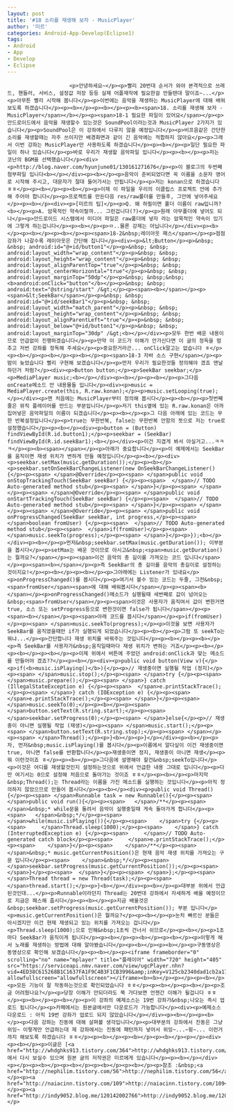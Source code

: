 ```yaml
---
layout: post
title: '#18 소리를 재생해 보자 - MusicPlayer'
author: '미르'
categories: Android-App-Develop(Eclipse1)
tags:
- Android
- App
- Develop
- Eclipse
---
```



<script> location.href='https://cafe.naver.com/develoid/326936' ; </script>


















						<p>안녕하세요~</p><p>빨리 20번대 순서가 와야 본격적으로 쓰래드, 핸들러, 서비스, 설정값 저장 등등 실제 어플재작에 필요한걸 만들탠대 말이죠~...</p><p>아무튼 빨리 시작해 봅니다</p><p>이번에는 음악을 재생하는 MusicPlayer에 대해 배워보도록 하겠습니다</p><p><b></p><p><b></p><p><b><span>18. 소리를 재생해 보자 - MusicPlayer</span></b></p><p><span>18-1 필요한 파일이 있어요</span></p><p>안드로이드에서 음악을 재생할수 있는것은 SoundPool이라는것과 MusicPlayer 2가지가 있습니다</p><p>SoundPool은 이 강좌에서 다루지 않을 예정입니다</p><p>비프음같은 간단한 소리를 재생할때는 자주 쓰이지만 배경화면과 같이 긴 음악에는 적합하지 않아요</p><p>그래서 이번 강좌는 MusicPlayer만 사용하도록 하겠습니다</p><p><b></p><p>일단 필요한 파일이 하나 있습니다</p><p>바로 우리가 재생할 음악파일 입니다</p><p><b></p><p>저는 코난의 BGM을 선택했습니다</p><div><p>http://blog.naver.com/hyunjune01/130161271676</p><p>이 블로그의 두번째 첨부파일 입니다<b></p></div><p><b></p><p>음악이 준비되었다면 꼭 이름을 소문자 영어로 시작해 주시고, 대문자가 절대 들어가서는 안됩니다</p><p>저는 konan으로 하겠습니다 ㅎㅎ</p><p><b></p><p><b></p><p>이제 이 파일을 우리의 이클립스 프로젝트 안에 추가해 주어야 합니다</p><p>프로젝트를 만든다음 res/raw폴더를 만들후, 그안에 넣어주세요</p><p><b></p><div><p>[미르의 팁]</p><p>Q. 왜 하필이면 폴더 이름이 raw입니까?<b></p><p>A. 암묵적인 약속이랄까... 그런겁니다(?)</p><p>원래 아무폴더에 넣어도 되나</p><p>안드로이드 시스탬에서 미디어 파일은 raw폴더에 넣자 라는 암묵적인 약속이 있기에 그렇게 하는겁니다</p><p><b></p><p>ㅁ..물론 강제는 아닙니다</p></div><p><b></p><p><b></p><p><b></p><p><span>18-2&nbsp;레이아웃 패스</span></p><p>점점 강좌가 나갈수록 레이아웃은 간단해 집니다</p><div><p>&lt;Button</p><p>&nbsp; &nbsp; android:id="@+id/button1"</p><p>&nbsp; &nbsp; android:layout_width="wrap_content"</p><p>&nbsp; &nbsp; android:layout_height="wrap_content"</p><p>&nbsp; &nbsp; android:layout_alignParentTop="true"</p><p>&nbsp; &nbsp; android:layout_centerHorizontal="true"</p><p>&nbsp; &nbsp; android:layout_marginTop="50dp"</p><p>&nbsp; &nbsp;&nbsp;<b>android:onClick="button"</b></p><p>&nbsp; &nbsp; android:text="@string/start" /&gt;</p><p><span><b></span></p><p><span>&lt;SeekBar</span></p><p>&nbsp; &nbsp; android:id="@+id/seekBar1"</p><p>&nbsp; &nbsp; android:layout_width="match_parent"</p><p>&nbsp; &nbsp; android:layout_height="wrap_content"</p><p>&nbsp; &nbsp; android:layout_alignParentLeft="true"</p><p>&nbsp; &nbsp; android:layout_below="@+id/button1"</p><p>&nbsp; &nbsp; android:layout_marginTop="30dp" /&gt;<b></p></div><p>모두 한번 배운 내용이므로 언급없이 진행하겠습니다</p><p>만약 이 코드가 이해가 안가신다면 이 글의 정독을 멈추고 저번 강좌를 정독해 주세요</p><p>중요한거라곤... onClick말고는 없습니다 ㅎ</p><p><b></p><p><b></p><p><b></p><p><span>18-3 자바 소스 구현</span></p><p>밤이 늦었습니다 빨리 구현해 보겠습니다</p><p>먼저 우리가 필요한것들 정의해야 겠죠 맨날 하던거 처럼?</p><div><p>Button button;</p><p>SeekBar seekbar;</p><p>MediaPlayer music;<b></p></div><p><b></p><p><b></p><p>그다음 onCreate메소드 안 내용물들 입니다</p><div><p>music = MediaPlayer.create(this, R.raw.konan);</p><p>music.setLooping(true);</p></div><p>맨 처음에는 MusicPlayer부터 정의해 봅시다</p><p><b></p><p>첫번째 줄은 뮤직 플레이어를 만드는 부분입니다</p><p>저기 this옆에 있는 R.raw.konan은 아까 집어넣은 음악파일의 이름이 되겠습니다</p><p><b></p><p>그 다음 아래에 있는 코드는 무한 반복설정입니다</p><p>true는 무한반복, false는 무한반복 안함의 뜻으로 저는 true로 설정했습니다</p><p><b></p><div><p>button = (Button) findViewById(R.id.button1);</p><p>seekbar = (SeekBar) findViewById(R.id.seekBar1);<b></p></div><p>이건 지겹게 봐서 아실거고...ㅋㅋㅋ</p><p><b><span></span></p><p>아래가 중요합니다</p><p>이 예제에서는 SeekBar를 움직이면 재생 위치가 변하게 만들 예정입니다</p><p><b></p><div><p>seekbar.setMax(music.getDuration());</p><p><b></p><p>seekbar.setOnSeekBarChangeListener(new OnSeekBarChangeListener() {</p><p><span> </span>@Override</p><p><span> </span>public void onStopTrackingTouch(SeekBar seekBar) {</p><p><span>  </span>// TODO Auto-generated method stub</p><p><span> </span>}</p><p><span> </span></p><p><span> </span>@Override</p><p><span> </span>public void onStartTrackingTouch(SeekBar seekBar) {</p><p><span>  </span>// TODO Auto-generated method stub</p><p><span> </span>}</p><p><span> </span></p><p><span> </span>@Override</p><p><span> </span>public void onProgressChanged(SeekBar seekBar, int progress,</p><p><span>   </span>boolean fromUser) {</p><p><span>  </span>// TODO Auto-generated method stub</p><p><span>  </span>if(fromUser)</p><p><span>   </span>music.seekTo(progress);</p><p><span> </span>}</p><p>});<b></p></div><p><b></p><p>먼저&nbsp;seekbar.setMax(music.getDuration()); 이부분을 봅시다</p><p>setMax는 배운 것이므로 아시고&nbsp;<span>music.getDuration()는 뭘까요?</span></p><p><span>이건 음악의 총 길이를 가져오는 코드 입니다</span></p><p><span><b></span></p><p>즉 SeekBar의 총 길이를 음악의 총길이로 설정하는 것이지요!</p><p><b></p><p><b></p><p>그아래에는 Listener가 있내요</p><p>onProgressChanged()를 봅시다</p><p>여기서 볼수 있는 코드는 두줄, 그전&nbsp;<span>fromUser</span><span>에 대해 배워봅시다</span></p><p><span><b></span></p><p>onProgressChanged()메소드가 실행될때 세번째로 값이 넘어오는&nbsp;<span>fromUser</span></p><p><span>이것은 사용자가 움직여서 값이 변한거면 true, 소스 또는 setProgress등으로 변한것이면 false가 됩니다</span></p><p><span><b></span></p><p><span>아래 코드를 봅시다</span></p><p>if(fromUser)</p><p><span> </span>music.seekTo(progress);</p><p>이것을 보면 사용자가 SeekBar를 움직였을때만 if가 실행되게 되었습니다</p><p><b></p><p>그럼 또 seekTo는 뭐냐...</p><p>간단합니다 재생 위치를 바꿔주는 것입니다</p><p><b></p><p><b></p><p>즉 SeekBar를 사용자가&nbsp;움직일때마다 재생 위치가 변하는 거죠</p><p><b></p><p><b></p><p><b></p><p>이제 위에서 버튼에 주었던 android:onClick과 맞는 메소드를 만들어야 겠죠??</p><p><b></p><div><p>public void button(View v){</p><p>if(<b>music.isPlaying()</b>){</p><p>// 재생중이면 실행될 작업 (정지)</p><p><span> </span>music.stop();</p><p><span> </span>try {</p><p><span>  </span>music.prepare();</p><p><span> </span>} catch (IllegalStateException e) {</p><p><span>  </span>e.printStackTrace();</p><p><span> </span>} catch (IOException e) {</p><p><span>  </span>e.printStackTrace();</p><p><span> </span>}</p><p><span> </span>music.seekTo(0);</p><p><b></p><p><span> </span>button.setText(R.string.start);</p><p><span> </span>seekbar.setProgress(0);</p><p><span> </span>}else{</p><p>// 재생중이 아니면 실행될 작업 (재생)</p><p><span> </span>music.start();</p><p><span> </span>button.setText(R.string.stop);</p><p><span> </span></p><p><span> </span>Thread();</p><p>}<b></p><p>}</p></div><p><b></p><p>자, 먼저&nbsp;music.isPlaying()를 봅시다</p><p>이름에서 알다싶이 이건 재생중이면 true, 아니면 false를 반환합니다</p><p>재생중이면 정지, 재생중이 아니면 재생</p><p>뭐 이런것이죠 ㅎ</p><p><b></p><p>그다음에 설명해야 할건&nbsp;seekTo입니다</p><p>이것은 어디를 재생할것인지 설정하는것으로 위에서 언급한 내용 그대로 입니다</p><p>다만 여기서는 0으로 설정해 처음으로 돌아가는 것이죠 ㅎㅎ</p><p><b></p><p>마지막&nbsp;Thread();는 Thread라는 이름을 가진 메소드를 실행하는 것입니다</p><p>아직 정의하지 않았으므로 만들어 봅시다</p><p><b></p><div><p>public void Thread(){</p><p><span> </span>Runnable task = new Runnable(){</p><p><span>  </span>public void run(){</p><p><span>   </span>/**</p><p><span>   </span>&nbsp;* while문을 돌려서 음악이 실행중일때 게속 돌아가게 합니다</p><p><span>   </span>&nbsp;*/</p><p><span>   </span>while(music.isPlaying()){</p><p><span>    </span>try {</p><p><span>     </span>Thread.sleep(1000);</p><p><span>    </span>} catch (InterruptedException e) {</p><p><span>     </span>// TODO Auto-generated catch block</p><p><span>     </span>e.printStackTrace();</p><p><span>    </span>}</p><p><span>    </span>/**</p><p><span>    </span>&nbsp;* music.getCurrentPosition()은 현재 음악 재생 위치를 가져오는 구문 입니다</p><p><span>    </span>&nbsp;*/</p><p><span>    </span>seekbar.setProgress(music.getCurrentPosition());</p><p><span>   </span>}</p><p><span>  </span>}</p><p><span> </span>};</p><p><span> </span>Thread thread = new Thread(task);</p><p><span> </span>thread.start();</p><p>}<b></p></div><p><b></p><p>대부분 위에서 언급된것인대...</p><p>Runnable이라던지 Thread는 20번대 강좌에서 자세하게 배울 예정이므로 지금은 패스해 줍시다</p><p><b></p><p>지금 배울것은&nbsp;seekbar.setProgress(music.getCurrentPosition()); 부분 입니다</p><p>music.getCurrentPosition()은 뭘까요?</p><p><b></p><p>눈치 빠르신 분들은 아시겠지만 이건 현재 재생되고 있는 위치를 가져오는 겁니다</p><p>Thread.sleep(1000);으로 인해&nbsp;1초씩 건너서 쉬므로</p><p><b></p><p>1초마다 SeekBar가 움직이게 됩니다</p><p><b></p><p><b></p><p><b></p><p>이렇게 해서 노래를 재생하는 방법에 대해 알아봤습니다</p><p><b></p><p><b></p><p>구동영상은 동영상으로 확인해 보겠습니다</p><p><b></p><p><iframe frameborder="0" scrolling="no" name="mplayer" title="플레이어" width="720" height="405" src="https://serviceapi.nmv.naver.com/view/ugcPlayer.nhn?vid=4ED38C615268B1C1637FA1F9C4B3F1CB3996&amp;inKey=V125cb2340dad1cb2a17cd0b492e3fe1def8498d157672dda7b8d1d592adca3d299c5d0b492e3fe1def84&amp;wmode=opaque&amp;hasLink=0&amp;autoPlay=false&amp;beginTime=0" allowfullscreen="allowfullscreen"></iframe><b><b></p><p></p><p><b></p><p>모든 기능이 잘 작동하는것으로 확인되었습니다 ㅎㅎ</p><p><b></p><p><b></p><p>조금 어려웠나요?</p><p>당장 이해가 안되더라도 쭉 가다보면 언젠간 이해가 될겁니다 ㅎㅎ</p><p><b></p><p><b></p><p>이 강좌의 예제소스는 19번 강좌가&nbsp;나오는 즉시 업로드 됩니다</p><p>카페에서는 원본글에서만 다운로드가 가능합니다</p><div><p>예제소스 다운로드 : 아직 19번 강좌가 업로드 되지 않았습니다</p></div><p><b></p><p><b></p><p>다음 강좌는 진동에 대해 살펴볼 생각입니다</p><p>대부분의 강좌에서 진동은 그냥 위잉~ 이렇게만 언급하는대 제 강좌에서는 진동에 패턴까지 넣어서 위잉~...~윙~... 이런거 까지 해보도록 하겠습니다 ㅎㅎ</p><p><b></p><p><b></p><p><b></p><p></p><div><p><b></p><p>이글은 [<a href="http://whdghks913.tistory.com/364">http://whdghks913.tistory.com/364</a>] 에서 다시 보실수 있으며 원본 글의 저작권은 미르에게 있습니다</p><p><b></p></div><p></p><p><b></p><p><b></p><p><b></p><p><b></p><p>참조 :&nbsp;<a href="http://nephilim.tistory.com/56">http://nephilim.tistory.com/56</a></p><p><a href="http://naiacinn.tistory.com/109">http://naiacinn.tistory.com/109</a></p><p><a href="http://indy9052.blog.me/120142002766">http://indy9052.blog.me/120142002766</a></p>

